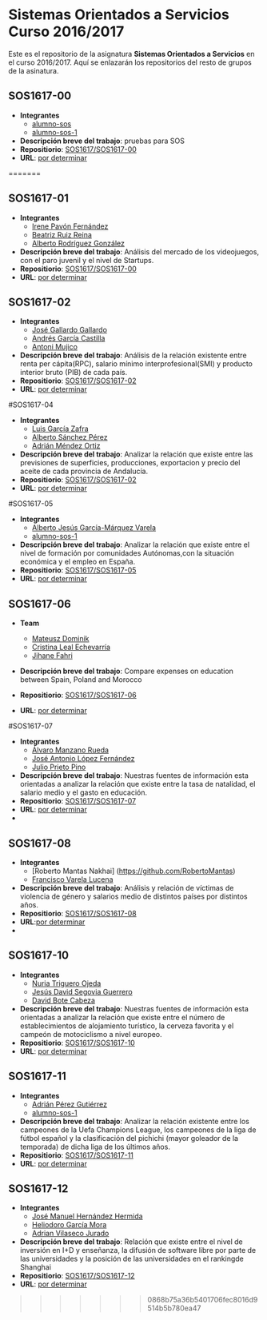Sistemas Orientados a Servicios Curso 2016/2017
===================

Este es el repositorio de la asignatura **Sistemas Orientados a Servicios** en el curso 2016/2017. Aquí se enlazarán los repositorios del resto de grupos de la asinatura.

## SOS1617-00

- **Integrantes**
  - [alumno-sos](https://github.com/alumno-sos)
  - [alumno-sos-1](https://github.com/alumno-sos-1)
- **Descripción breve del trabajo**: pruebas para SOS
- **Repositiorio**: [SOS1617/SOS1617-00](https://github.com/SOS1617/SOS1617-00)
- **URL**: [por determinar](#)

=======

## SOS1617-01

- **Integrantes**
  - [Irene Pavón Fernández](https://github.com/1993irene)
  - [Beatriz Ruiz Reina](https://github.com/bearuirei2)
  - [Alberto Rodríguez González](https://github.com/AlbertoAxel)
- **Descripción breve del trabajo**: Análisis del mercado de los videojuegos, con el paro juvenil y el nivel de Startups.
- **Repositiorio**: [SOS1617/SOS1617-00](https://github.com/SOS1617/SOS1617-01)
- **URL**: [por determinar](#)

## SOS1617-02

- **Integrantes**
  - [José Gallardo Gallardo](https://github.com/Sojer23)
  - [Andrés García Castilla](https://github.com/Garcicasti)
  - [Antoni Mujico](https://github.com/AntoniMujico)
- **Descripción breve del trabajo**: Análisis de la relación existente entre renta per cápita(RPC), salario mínimo interprofesional(SMI) y producto interior bruto (PIB) de cada país.
- **Repositiorio**: [SOS1617/SOS1617-02](https://github.com/SOS1617/SOS1617-02)
- **URL**: [por determinar](#)

#SOS1617-04

- **Integrantes**
  - [Luis García Zafra](https://github.com/luisgzafra)
  - [Alberto Sánchez Pérez ](https://github.com/albsanper)
  - [Adrián Méndez Ortiz](https://github.com/AdrianMnd)
- **Descripción breve del trabajo**: Analizar la relación que existe entre las previsiones de superficies, producciones, exportacion y precio del aceite de cada provincia de Andalucía. 
- **Repositiorio**: [SOS1617/SOS1617-02](https://github.com/SOS1617/SOS1617-04)
- **URL**: [por determinar](#)

#SOS1617-05

- **Integrantes**
  - [Alberto Jesús García-Márquez Varela](https://github.com/Albertogmv)
  - [alumno-sos-1](https://github.com/alumno-sos-1)
- **Descripción breve del trabajo**: Analizar la relación que existe entre el nivel de formación por comunidades Autónomas,con la situación económica y el empleo en España.
- **Repositiorio**: [SOS1617/SOS1617-05](https://github.com/SOS1617/SOS1617-05)
- **URL**: [por determinar](#)

## SOS1617-06

- **Team**
  - [Mateusz Dominik](https://github.com/seewip)
  - [Cristina Leal Echevarría](https://github.com/Crileaech)
  - [Jihane Fahri](https://github.com/JihaneF)

- **Descripción breve del trabajo**: Compare expenses on education between Spain, Poland and Morocco
- **Repositiorio**: [SOS1617/SOS1617-06](https://github.com/SOS1617/SOS1617-06)
- **URL**: [por determinar](#)

#SOS1617-07

- **Integrantes**
  - [Álvaro Manzano Rueda](https://github.com/NSMMANZANO)
  - [José Antonio López Fernández ](https://github.com/joslopfer5)
  - [Julio Prieto Pino](https://github.com/julpripin)
- **Descripción breve del trabajo**: Nuestras fuentes de información esta orientadas a analizar la relación que existe entre la tasa de natalidad, el salario medio y el gasto en educación.
- **Repositiorio**: [SOS1617/SOS1617-07](https://github.com/SOS1617/SOS1617-07)
- **URL**: [por determinar](#)
- 
## SOS1617-08

- **Integrantes**
  - [Roberto Mantas Nakhai] (https://github.com/RobertoMantas)
  - [Francisco Varela Lucena](https://github.com/fravarluc)
- **Descripción breve del trabajo**: Análisis y relación de víctimas de violencia de género y salarios medio de distintos países por distintos años.
- **Repositiorio**: [SOS1617/SOS1617-08](https://github.com/SOS1617/SOS1617-08)
- **URL**:[por determinar](#)
- 
## SOS1617-10

- **Integrantes**
  - [Nuria Triguero Ojeda](https://github.com/nurtrioje)
  - [Jesús David Segovia Guerrero](https://github.com/jesusguerre)
  - [David Bote Cabeza](https://github.com/daboca92) 
- **Descripción breve del trabajo**: Nuestras fuentes de información esta orientadas a analizar la relación que existe entre el número de establecimientos de alojamiento turístico, la cerveza favorita y el campeón de motociclismo a nivel europeo.
- **Repositiorio**: [SOS1617/SOS1617-10](https://github.com/SOS1617/SOS1617-10)
- **URL**: [por determinar](#)

## SOS1617-11

- **Integrantes**
  - [Adrián Pérez Gutiérrez](https://github.com/adrpergut)
  - [alumno-sos-1](https://github.com/alumno-sos-1)
- **Descripción breve del trabajo**: Analizar la relación existente entre los campeones de la Uefa Champions League, los campeones de la liga de fútbol español y la clasificación del pichichi (mayor goleador de la temporada) de dicha liga de los últimos años.
- **Repositiorio**: [SOS1617/SOS1617-11](https://github.com/SOS1617/SOS1617-11)
- **URL**: [por determinar](#)


## SOS1617-12

- **Integrantes**
  - [José Manuel Hernández Hermida](https://github.com/jomaher)
  - [Heliodoro García Mora](https://github.com/heliogm1)
  - [Adrian Vilaseco Jurado](https://github.com/adrianviljur)
- **Descripción breve del trabajo**: Relación que existe entre el nivel de inversión en I+D y enseñanza, la difusión de software libre por parte de las universidades y la posición de las universidades en el rankingde Shanghai
- **Repositiorio**: [SOS1617/SOS1617-12](https://github.com/SOS1617/SOS1617-12)
- **URL**: [por determinar](#)
>>>>>>> 0868b75a36b5401706fec8016d9514b5b780ea47
